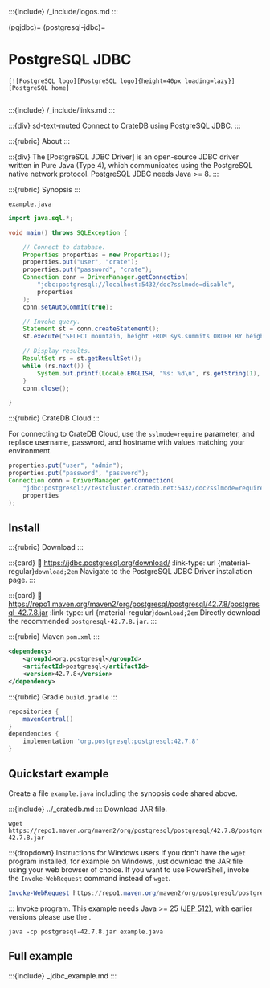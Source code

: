 :::{include} /_include/logos.md
:::

(pgjdbc)=
(postgresql-jdbc)=

# PostgreSQL JDBC

```{div} .float-right
[![PostgreSQL logo][PostgreSQL logo]{height=40px loading=lazy}][PostgreSQL home]
```
```{div} .clearfix
```

:::{include} /_include/links.md
:::

:::{div} sd-text-muted
Connect to CrateDB using PostgreSQL JDBC.
:::

:::{rubric} About
:::

:::{div}
The [PostgreSQL JDBC Driver] is an open-source JDBC driver written in
Pure Java (Type 4), which communicates using the PostgreSQL native
network protocol. PostgreSQL JDBC needs Java >= 8.
:::

:::{rubric} Synopsis
:::

`example.java`
```java
import java.sql.*;

void main() throws SQLException {

    // Connect to database.
    Properties properties = new Properties();
    properties.put("user", "crate");
    properties.put("password", "crate");
    Connection conn = DriverManager.getConnection(
        "jdbc:postgresql://localhost:5432/doc?sslmode=disable",
        properties
    );
    conn.setAutoCommit(true);

    // Invoke query.
    Statement st = conn.createStatement();
    st.execute("SELECT mountain, height FROM sys.summits ORDER BY height DESC LIMIT 5;");

    // Display results.
    ResultSet rs = st.getResultSet();
    while (rs.next()) {
        System.out.printf(Locale.ENGLISH, "%s: %d\n", rs.getString(1), rs.getInt(2));
    }
    conn.close();

}
```

:::{rubric} CrateDB Cloud
:::

For connecting to CrateDB Cloud, use the `sslmode=require` parameter,
and replace username, password, and hostname with values matching
your environment.
```java
properties.put("user", "admin");
properties.put("password", "password");
Connection conn = DriverManager.getConnection(
    "jdbc:postgresql://testcluster.cratedb.net:5432/doc?sslmode=require",
    properties
);
```

## Install

:::{rubric} Download
:::

:::{card}
:link: https://jdbc.postgresql.org/download/
:link-type: url
{material-regular}`download;2em`
Navigate to the PostgreSQL JDBC Driver installation page.
:::

:::{card}
:link: https://repo1.maven.org/maven2/org/postgresql/postgresql/42.7.8/postgresql-42.7.8.jar
:link-type: url
{material-regular}`download;2em`
Directly download the recommended `postgresql-42.7.8.jar`.
:::

:::{rubric} Maven `pom.xml`
:::
```xml
<dependency>
    <groupId>org.postgresql</groupId>
    <artifactId>postgresql</artifactId>
    <version>42.7.8</version>
</dependency>
```

:::{rubric} Gradle `build.gradle`
:::
```groovy
repositories {
    mavenCentral()
}
dependencies {
    implementation 'org.postgresql:postgresql:42.7.8'
}
```

## Quickstart example

Create a file `example.java` including the synopsis code shared above.

:::{include} ../_cratedb.md
:::
Download JAR file.
```shell
wget https://repo1.maven.org/maven2/org/postgresql/postgresql/42.7.8/postgresql-42.7.8.jar
```
:::{dropdown} Instructions for Windows users
If you don't have the `wget` program installed, for example on Windows, just
download the JAR file using your web browser of choice.
If you want to use PowerShell, invoke the `Invoke-WebRequest` command instead
of `wget`.
```powershell
Invoke-WebRequest https://repo1.maven.org/maven2/org/postgresql/postgresql/42.7.8/postgresql-42.7.8.jar -OutFile postgresql-42.7.8.jar
```
:::
Invoke program. This example needs Java >= 25 ([JEP 512]),
with earlier versions please use the [](#full-example).
```shell
java -cp postgresql-42.7.8.jar example.java
```

## Full example

:::{include} _jdbc_example.md
:::


[JEP 512]: https://openjdk.org/jeps/512
